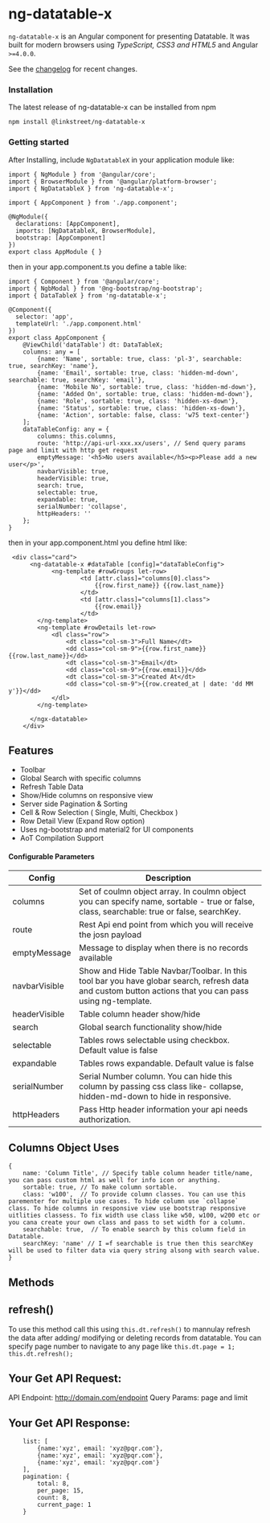 # ng-datatable-x

`ng-datatable-x` is an Angular component for presenting Datatable.
It was built for modern browsers using _TypeScript, CSS3 and HTML5_ and Angular `>=4.0.0`.

See the [changelog](https://github.com/linkstreet/ng-datatable-x/blob/master/CHANGELOG.md) for recent changes.

### Installation

The latest release of ng-datatable-x can be installed from npm

`npm install @linkstreet/ng-datatable-x`

### Getting started

After Installing, include `NgDatatableX` in your application module like:
```
import { NgModule } from '@angular/core';
import { BrowserModule } from '@angular/platform-browser';
import { NgDatatableX } from 'ng-datatable-x';

import { AppComponent } from './app.component';

@NgModule({
  declarations: [AppComponent],
  imports: [NgDatatableX, BrowserModule],
  bootstrap: [AppComponent]
})
export class AppModule { }
```
then in your app.component.ts you define a table like:
```
import { Component } from '@angular/core';
import { NgbModal } from '@ng-bootstrap/ng-bootstrap';
import { DataTableX } from 'ng-datatable-x';

@Component({
  selector: 'app',
  templateUrl: './app.component.html'
})
export class AppComponent {
    @ViewChild('dataTable') dt: DataTableX;
    columns: any = [
        {name: 'Name', sortable: true, class: 'pl-3', searchable: true, searchKey: 'name'},
        {name: 'Email', sortable: true, class: 'hidden-md-down', searchable: true, searchKey: 'email'},
        {name: 'Mobile No', sortable: true, class: 'hidden-md-down'},
        {name: 'Added On', sortable: true, class: 'hidden-md-down'},
        {name: 'Role', sortable: true, class: 'hidden-xs-down'},
        {name: 'Status', sortable: true, class: 'hidden-xs-down'},
        {name: 'Action', sortable: false, class: 'w75 text-center'}
    ];
    dataTableConfig: any = {
        columns: this.columns,
        route: 'http://api-url-xxx.xx/users', // Send query params page and limit with http get request
        emptyMessage: '<h5>No users available</h5><p>Please add a new user</p>',
        navbarVisible: true,
        headerVisible: true,
        search: true,
        selectable: true,
        expandable: true,
        serialNumber: 'collapse',
        httpHeaders: ''
    };
}
```
then in your app.component.html you define html like:
```
 <div class="card">
      <ng-datatable-x #dataTable [config]="dataTableConfig">
            <ng-template #rowGroups let-row>
                    <td [attr.class]="columns[0].class">
                        {{row.first_name}} {{row.last_name}}
                    </td>
                    <td [attr.class]="columns[1].class">
                        {{row.email}}
                    </td>
        </ng-template>
        <ng-template #rowDetails let-row>
            <dl class="row">
                <dt class="col-sm-3">Full Name</dt>
                <dd class="col-sm-9">{{row.first_name}} {{row.last_name}}</dd>
                <dt class="col-sm-3">Email</dt>
                <dd class="col-sm-9">{{row.email}}</dd>
                <dt class="col-sm-3">Created At</dt>
                <dd class="col-sm-9">{{row.created_at | date: 'dd MM y'}}</dd>
            </dl>
        </ng-template>
        
      </ngx-datatable>
    </div>
```


## Features
- Toolbar
- Global Search with specific columns
- Refresh Table Data
- Show/Hide columns on responsive view
- Server side Pagination & Sorting
- Cell & Row Selection ( Single, Multi, Checkbox )
- Row Detail View (Expand Row option)
- Uses ng-bootstrap and material2 for UI components
- AoT Compilation Support

#### Configurable Parameters

| Config           | Description                                                  |      
|------------------|--------------------------------------------------------|
| columns          |  Set of coulmn object array. In coulmn object you can specify name, sortable - true or false, class, searchable: true or false, searchKey.               |
| route            |  Rest Api end point from which you will receive the josn payload                                                      | 
| emptyMessage     |  Message to display when there is no records available                                                      |
| navbarVisible    |  Show and Hide Table Navbar/Toolbar. In this tool bar you have globar search, refresh data and custom button actions that you can pass using ng-template.                                                      |
| headerVisible    |  Table column header show/hide                                                      |
| search           | Global search functionality show/hide                                                    |
| selectable       | Tables rows selectable using checkbox. Default value is false       |
| expandable       | Tables rows expandable. Default value is false                                    |
| serialNumber     | Serial Number column. You can hide this column by passing css class like- collapse, hidden-md-down to hide in responsive.                                                        |
| httpHeaders      | Pass Http header information your api needs authorization.                                     |

## Columns Object Uses
   ```
   {
       name: 'Column Title', // Specify table column header title/name, you can pass custom html as well for info icon or anything. 
       sortable: true, // To make column sortable.
       class: 'w100',  // To provide column classes. You can use this parementer for multiple use cases. To hide column use `collapse` class. To hide columns in responsive view use bootstrap responsive uitlities classess. To fix width use class like w50, w100, w200 etc or you cana create your own class and pass to set width for a column.
       searchable: true,  // To enable search by this column field in Datatable.
       searchKey: 'name' // I =f searchable is true then this searchKey will be used to filter data via query string alsong with search value.
   }
   ```
   
 ## Methods
 
 ## refresh()
 
 To use this method call this using `this.dt.refresh()` to mannulay refresh the data after adding/ modifying or deleting records from datatable. You can specify page number to navigate to any page like `this.dt.page = 1; this.dt.refresh();`
 
 
## Your Get API Request:
API Endpoint: http://domain.com/endpoint
Query Params: page and limit

## Your Get API Response:
```
    list: [
        {name:'xyz', email: 'xyz@pqr.com'},
        {name:'xyz', email: 'xyz@pqr.com'},
        {name:'xyz', email: 'xyz@pqr.com'}
    ],
    pagination: {
        total: 8, 
        per_page: 15, 
        count: 8, 
        current_page: 1
    }
 ```
